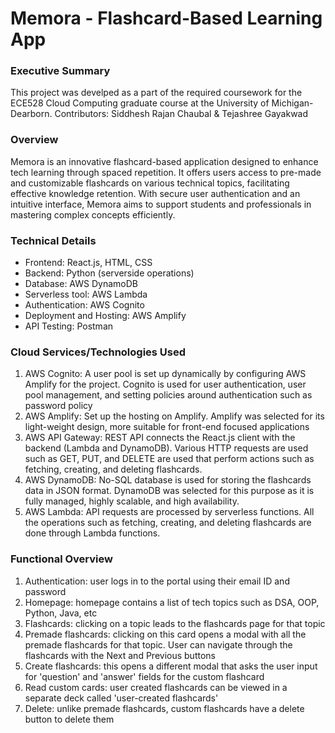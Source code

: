 <h1 style={{ font-weight:"bold" }}>Memora - Flashcard-Based Learning App</h1>

<h3>Executive Summary</h3>

This project was develped as a part of the required coursework for the ECE528 Cloud Computing graduate course at the University of Michigan-Dearborn.
Contributors: Siddhesh Rajan Chaubal & Tejashree Gayakwad

<h3>Overview</h3>
Memora is an innovative flashcard-based application designed to enhance tech learning through spaced repetition. It offers users access to pre-made and customizable flashcards on various technical topics, facilitating effective knowledge retention. With secure user authentication and an intuitive interface, Memora aims to support students and professionals in mastering complex concepts efficiently.

<h3>Technical Details</h3>
<ul>
<li>Frontend: React.js, HTML, CSS</li>
<li>Backend: Python (serverside operations)</li>
<li>Database: AWS DynamoDB</li>
<li>Serverless tool: AWS Lambda</li>
<li>Authentication: AWS Cognito</li>
<li>Deployment and Hosting: AWS Amplify</li>
<li>API Testing: Postman</li>
</ul>

<h3>Cloud Services/Technologies Used</h3>
<ol>
<li>AWS Cognito: A user pool is set up dynamically by configuring AWS Amplify for the project. Cognito is used for user authentication, user pool management, and setting policies around authentication such as password policy</li>
<li>AWS Amplify: Set up the hosting on Amplify. Amplify was selected for its light-weight design, more suitable for front-end focused applications</li>
<li>AWS API Gateway: REST API connects the React.js client with the backend (Lambda and DynamoDB). Various HTTP requests are used such as GET, PUT, and DELETE are used that perform actions such as fetching, creating, and deleting flashcards. </li>
<li>AWS DynamoDB: No-SQL database is used for storing the flashcards data in JSON format. DynamoDB was selected for this purpose as it is fully managed, highly scalable, and high availability.</li>
<li>AWS Lambda: API requests are processed by serverless functions. All the operations such as fetching, creating, and deleting flashcards are done through Lambda functions.</li>
</ol>

<h3>Functional Overview</h3>
<ol>
  <li>Authentication: user logs in to the portal using their email ID and password</li>
  <li>Homepage: homepage contains a list of tech topics such as DSA, OOP, Python, Java, etc</li>
  <li>Flashcards: clicking on a topic leads to the flashcards page for that topic</li>
  <li>Premade flashcards: clicking on this card opens a modal with all the premade flashcards for that topic. User can navigate through the flashcards with the Next and Previous buttons</li>
  <li>Create flashcards: this opens a different modal that asks the user input for 'question' and 'answer' fields for the custom flashcard</li>
  <li>Read custom cards: user created flashcards can be viewed in a separate deck called 'user-created flashcards'</li>
  <li>Delete: unlike premade flashcards, custom flashcards have a delete button to delete them</li>
</ol>

